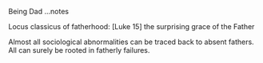 Being Dad
...notes

Locus classicus of fatherhood: [Luke 15]
    the surprising grace of the Father


Almost all sociological abnormalities can be traced back to absent fathers.
All can surely be rooted in fatherly failures.

